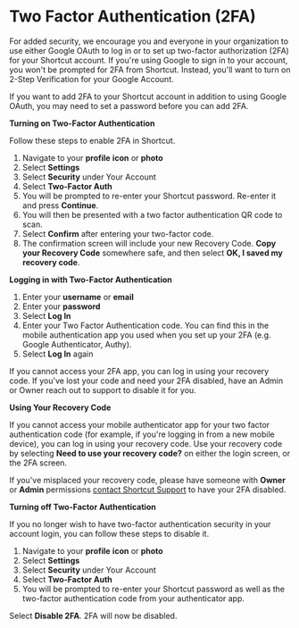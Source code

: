 # Two Factor Authentication (2FA)

For added security, we encourage you and everyone in your organization to use either Google OAuth to log in or to set up two-factor authorization (2FA) for your Shortcut account. If you're using Google to sign in to your account, you won't be prompted for 2FA from Shortcut. Instead, you'll want to turn on 2-Step Verification for your Google Account.&#x20;

If you want to add 2FA to your Shortcut account in addition to using Google OAuth, you may need to set a password before you can add 2FA.

**Turning on Two-Factor Authentication**

Follow these steps to enable 2FA in Shortcut.

1. Navigate to your **profile** **icon** or **photo**
2. Select **Settings**
3. Select **Security** under Your Account
4. Select **Two-Factor Auth**
5. You will be prompted to re-enter your Shortcut password. Re-enter it and press **Continue**.
6. You will then be presented with a two factor authentication QR code to scan.
7. Select **Confirm** after entering your two-factor code.
8. The confirmation screen will include your new Recovery Code. **Copy your Recovery Code** somewhere safe, and then select **OK, I saved my recovery code**.

**Logging in with Two-Factor Authentication**

1. Enter your **username** or **email**
2. Enter your **password**
3. Select **Log In**
4. Enter your Two Factor Authentication code. You can find this in the mobile authentication app you used when you set up your 2FA (e.g. Google Authenticator, Authy).
5. Select **Log In** again

If you cannot access your 2FA app, you can log in using your recovery code. If you've lost your code and need your 2FA disabled, have an Admin or Owner reach out to support to disable it for you.

**Using Your Recovery Code**

If you cannot access your mobile authenticator app for your two factor authentication code (for example, if you're logging in from a new mobile device), you can log in using your recovery code. Use your recovery code by selecting **Need to use your recovery code?** on either the login screen, or the 2FA screen. &#x20;

If you've misplaced your recovery code, please have someone with **Owner** or **Admin** permissions [contact Shortcut Support](https://help.clubhouse.io/hc/en-us/requests/new) to have your 2FA disabled.

**Turning off Two-Factor Authentication**

If you no longer wish to have two-factor authentication security in your account login, you can follow these steps to disable it.

1. Navigate to your **profile** **icon** or **photo**
2. Select **Settings**
3. Select **Security** under Your Account
4. Select **Two-Factor Auth**
5. You will be prompted to re-enter your Shortcut password as well as the two-factor authentication code from your authenticator app.

Select **Disable 2FA**. 2FA will now be disabled.
